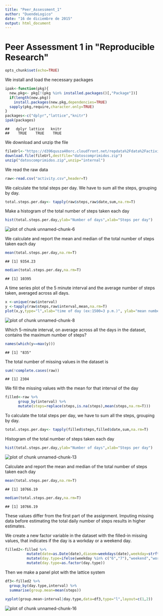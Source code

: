 ```yaml
---
title: "Peer_Assessment_1"
author: "DuendeLogico"
date: "16 de diciembre de 2015"
output: html_document
---
```


# Peer Assessment 1 in "Reproducible Research"


```r
opts_chunk$set(echo=TRUE)
```

We install and load the necessary packages



```r
ipak<-function(pkg){
  new.pkg<- pkg[!(pkg %in% installed.packages()[,"Package"])]
  if(length(new.pkg))
    install.packages(new.pkg,dependencies=TRUE)
  sapply(pkg,require,character.only=TRUE)
}
packages<-c("dplyr","lattice","knitr")
ipak(packages)
```

```
##   dplyr lattice   knitr 
##    TRUE    TRUE    TRUE
```

We download and unzip the file

```r
fileUrl<-"https://d396qusza40orc.cloudfront.net/repdata%2Fdata%2Factivity.zip"
download.file(fileUrl,destfile="datoscomprimidos.zip")
unzip("datoscomprimidos.zip",unzip="internal")
```

We read the raw data

```r
raw<-read.csv("activity.csv",header=T)
```


We calculate the total steps per day. We have to sum all the steps, grouping by day.

```r
total.steps.per.day<- tapply(raw$steps,raw$date,sum,na.rm=T)
```

Make a histogram of the total number of steps taken each day

```r
hist(total.steps.per.day,ylab="Number of days",xlab="Steps per day")
```

![plot of chunk unnamed-chunk-6](figure/unnamed-chunk-6-1.png) 

We calculate and report the mean and median of the total number of steps taken each day

```r
mean(total.steps.per.day,na.rm=T)
```

```
## [1] 9354.23
```

```r
median(total.steps.per.day,na.rm=T)
```

```
## [1] 10395
```

A time series plot of the 5 minute interval and the average number of steps taken, averaged across all days.

```r
x <-unique(raw$interval)
y <-tapply(raw$steps,raw$interval,mean,na.rm=T)
plot(x,y,type="l",xlab="time of day (ex:1500=3 p.m.)", ylab="mean numbers of steps in the interval across all days")
```

![plot of chunk unnamed-chunk-8](figure/unnamed-chunk-8-1.png) 

Which 5-minute interval, on average across all the days in the dataset, contains the maximum number of steps?

```r
names(which(y==max(y)))
```

```
## [1] "835"
```

The total number of missing values in the dataset is


```r
sum(!complete.cases(raw))
```

```
## [1] 2304
```

We fill the missing values with the mean for that interval of the day

```r
filled<-raw %>% 
      group_by(interval) %>%
      mutate(steps=replace(steps,is.na(steps),mean(steps,na.rm=T)))
```

To calculate the total steps per day, we have to sum all the steps, grouping by day.

```r
total.steps.per.day<- tapply(filled$steps,filled$date,sum,na.rm=T)
```

Histogram of the total number of steps taken each day

```r
hist(total.steps.per.day,ylab="Number of days",xlab="Steps per day")
```

![plot of chunk unnamed-chunk-13](figure/unnamed-chunk-13-1.png) 

Calculate and report the mean and median of the total number of steps taken each day

```r
mean(total.steps.per.day,na.rm=T)
```

```
## [1] 10766.19
```

```r
median(total.steps.per.day,na.rm=T)
```

```
## [1] 10766.19
```

These values differ from the first part of the assignment. Imputing missing data before estimating the total daily number of steps results in higher estimates.

We create a new factor variable in the dataset with the filled-in missing values, that indicates if the day is a workday or a weekend day.

```r
filled2<-filled %>%
          mutate(date=as.Date(date),diasem=weekdays(date),weekday=strftime(date,"%u")) %>%
          mutate(day.type=ifelse(weekday %in% c("6","7"),"weekend","workday")) %>% #I use numbers to avoid problems with the locale and languages
          mutate(day.type=as.factor(day.type))
```

Then we make a panel plot with the lattice system

```r
df3<-filled2 %>% 
  group_by(day.type,interval) %>%
  summarise(group.mean=mean(steps))

xyplot(group.mean~interval|day.type,data=df3,type="l",layout=c(1,2))
```

![plot of chunk unnamed-chunk-16](figure/unnamed-chunk-16-1.png) 


